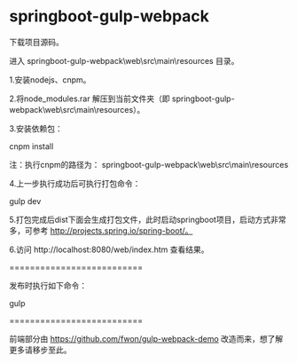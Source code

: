 # springboot-gulp-webpack

下载项目源码。

进入 springboot-gulp-webpack\web\src\main\resources 目录。



1.安装nodejs、cnpm。

2.将node_modules.rar 解压到当前文件夹（即 springboot-gulp-webpack\web\src\main\resources）。

3.安装依赖包：

cnpm install

注：执行cnpm的路径为： springboot-gulp-webpack\web\src\main\resources

4.上一步执行成功后可执行打包命令：

gulp dev

5.打包完成后dist下面会生成打包文件，此时启动springboot项目，启动方式非常多，可参考 http://projects.spring.io/spring-boot/。

6.访问 http://localhost:8080/web/index.htm 查看结果。

==========================

发布时执行如下命令：

gulp


==========================

前端部分由 https://github.com/fwon/gulp-webpack-demo 改造而来，想了解更多请移步至此。
